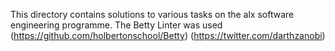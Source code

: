 This directory contains solutions to various tasks on the alx software engineering programme.
The Betty Linter was used (https://github.com/holbertonschool/Betty)
(https://twitter.com/darthzanobi)
